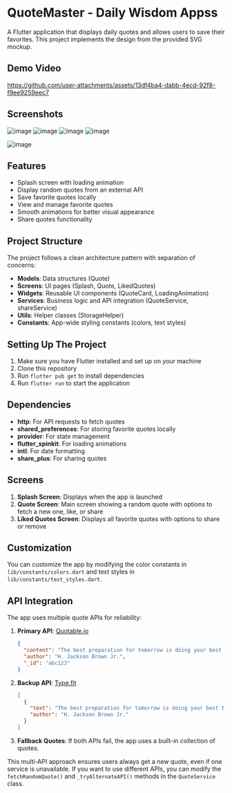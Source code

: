 # QuoteMaster - Daily Wisdom Appss

A Flutter application that displays daily quotes and allows users to save their favorites. This project implements the design from the provided SVG mockup.

## Demo Video
https://github.com/user-attachments/assets/13df4ba4-dabb-4ecd-92f8-f9ee9259eec7


## Screenshots
![image](https://github.com/user-attachments/assets/96c66798-6404-4337-acd3-34e29c267e2e)
![image](https://github.com/user-attachments/assets/72ab598f-da73-49cd-9644-4164bf52a70a)
![image](https://github.com/user-attachments/assets/5b5aec73-87c5-4c3e-a761-a60c45214158)
![image](https://github.com/user-attachments/assets/fd79e46a-66f3-4856-8606-0275cd9fe661)

![image](https://github.com/user-attachments/assets/936cf6d2-8007-4b50-a084-cc5ecf656a31)





## Features

- Splash screen with loading animation
- Display random quotes from an external API
- Save favorite quotes locally
- View and manage favorite quotes
- Smooth animations for better visual appearance
- Share quotes functionality

## Project Structure

The project follows a clean architecture pattern with separation of concerns:

- **Models**: Data structures (Quote)
- **Screens**: UI pages (Splash, Quote, LikedQuotes)
- **Widgets**: Reusable UI components (QuoteCard, LoadingAnimation)
- **Services**: Business logic and API integration (QuoteService, shareService)
- **Utils**: Helper classes (StorageHelper)
- **Constants**: App-wide styling constants (colors, text styles)

## Setting Up The Project

1. Make sure you have Flutter installed and set up on your machine
2. Clone this repository
3. Run `flutter pub get` to install dependencies
4. Run `flutter run` to start the application

## Dependencies

- **http**: For API requests to fetch quotes
- **shared_preferences**: For storing favorite quotes locally
- **provider**: For state management
- **flutter_spinkit**: For loading animations
- **intl**: For date formatting
- **share_plus**: For sharing quotes

## Screens

1. **Splash Screen**: Displays when the app is launched
2. **Quote Screen**: Main screen showing a random quote with options to fetch a new one, like, or share
3. **Liked Quotes Screen**: Displays all favorite quotes with options to share or remove

## Customization

You can customize the app by modifying the color constants in `lib/constants/colors.dart` and text styles in `lib/constants/text_styles.dart`.

## API Integration

The app uses multiple quote APIs for reliability:

1. **Primary API**: [Quotable.io](https://api.quotable.io/random)
   ```json
   {
     "content": "The best preparation for tomorrow is doing your best today.",
     "author": "H. Jackson Brown Jr.",
     "_id": "abc123"
   }
   ```

2. **Backup API**: [Type.fit](https://type.fit/api/quotes)
   ```json
   [
     {
       "text": "The best preparation for tomorrow is doing your best today.",
       "author": "H. Jackson Brown Jr."
     }
   ]
   ```

3. **Fallback Quotes**: If both APIs fail, the app uses a built-in collection of quotes.

This multi-API approach ensures users always get a new quote, even if one service is unavailable. If you want to use different APIs, you can modify the `fetchRandomQuote()` and `_tryAlternateAPI()` methods in the `QuoteService` class.

